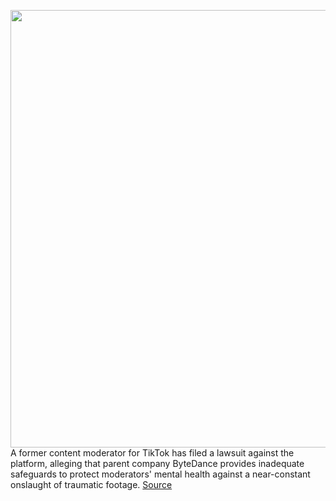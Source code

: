 <img src='https://cdn.vox-cdn.com/thumbor/yjyPxYTVGydOBCndrISojq2rLGQ=/0x0:2040x1360/1200x800/filters:focal(857x517:1183x843)/cdn.vox-cdn.com/uploads/chorus_image/image/70313677/acastro_200713_1777_tikTok_0001.0.0.jpg' width='700px' /><br/>
A former content moderator for TikTok has filed a lawsuit against the platform, alleging that parent company ByteDance provides inadequate safeguards to protect moderators' mental health against a near-constant onslaught of traumatic footage.
<a href='https://www.theverge.com/2021/12/24/22852817/tiktok-content-moderation-lawsuit-candie-frazier'> Source <a/>
